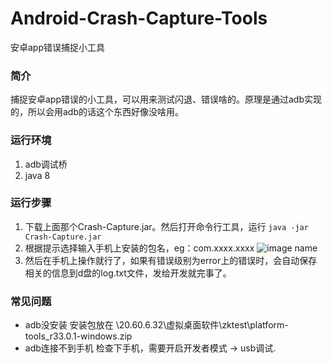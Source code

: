 # Android-Crash-Capture-Tools
安卓app错误捕捉小工具

### 简介
捕捉安卓app错误的小工具，可以用来测试闪退、错误啥的。原理是通过adb实现的，所以会用adb的话这个东西好像没啥用。

### 运行环境
1. adb调试桥
2. java 8

### 运行步骤
1. 下载上面那个Crash-Capture.jar。然后打开命令行工具，运行 `java -jar Crash-Capture.jar`
2. 根据提示选择输入手机上安装的包名，eg：com.xxxx.xxxx
![image name]()
3. 然后在手机上操作就行了，如果有错误级别为error上的错误时，会自动保存相关的信息到d盘的log.txt文件，发给开发就完事了。

### 常见问题
- adb没安装
安装包放在 \\20.60.6.32\虚拟桌面软件\zktest\platform-tools_r33.0.1-windows.zip
- adb连接不到手机
检查下手机，需要开启开发者模式 -> usb调试. 
